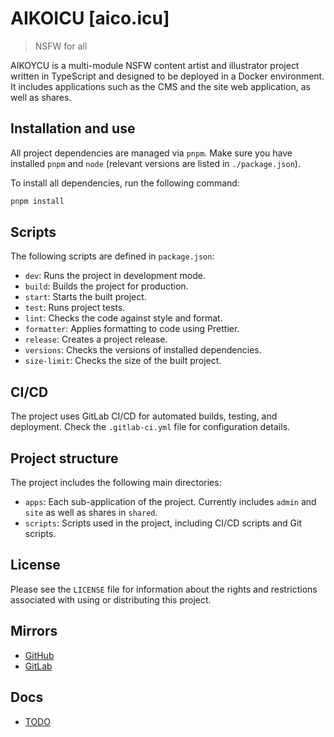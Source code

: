 # AIKOICU [aico.icu]

> NSFW for all

AIKOYCU is a multi-module NSFW content artist and illustrator project written in TypeScript and designed to be deployed in a Docker environment. It includes applications such as the CMS and the site web application, as well as shares.

## Installation and use

All project dependencies are managed via `pnpm`. Make sure you have installed `pnpm` and `node` (relevant versions are listed in `./package.json`).

To install all dependencies, run the following command:

```bash
pnpm install
```

## Scripts

The following scripts are defined in `package.json`:

- `dev`: Runs the project in development mode.
- `build`: Builds the project for production.
- `start`: Starts the built project.
- `test`: Runs project tests.
- `lint`: Checks the code against style and format.
- `formatter`: Applies formatting to code using Prettier.
- `release`: Creates a project release.
- `versions`: Checks the versions of installed dependencies.
- `size-limit`: Checks the size of the built project.

## CI/CD

The project uses GitLab CI/CD for automated builds, testing, and deployment. Check the `.gitlab-ci.yml` file for configuration details.

## Project structure

The project includes the following main directories:

- `apps`: Each sub-application of the project. Currently includes `admin` and `site` as well as shares in `shared`.
- `scripts`: Scripts used in the project, including CI/CD scripts and Git scripts.

## License

Please see the `LICENSE` file for information about the rights and restrictions associated with using or distributing this project.

## Mirrors

- [GitHub](https://github.com/aikoicu/aikoicu)
- [GitLab](https://gitlab.com/aiko.icu/aikoicu)

## Docs

- [TODO](./docs/TODO.md)
